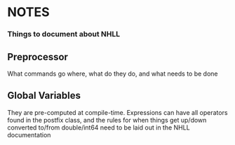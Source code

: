 # NOTES


### Things to document about NHLL


## Preprocessor

What commands go where, what do they do, and what needs to be done

## Global Variables

They are pre-computed at compile-time. Expressions can have all operators found in the postfix class, 
and the rules for when things get up/down converted to/from double/int64 need to be laid out in the NHLL documentation

